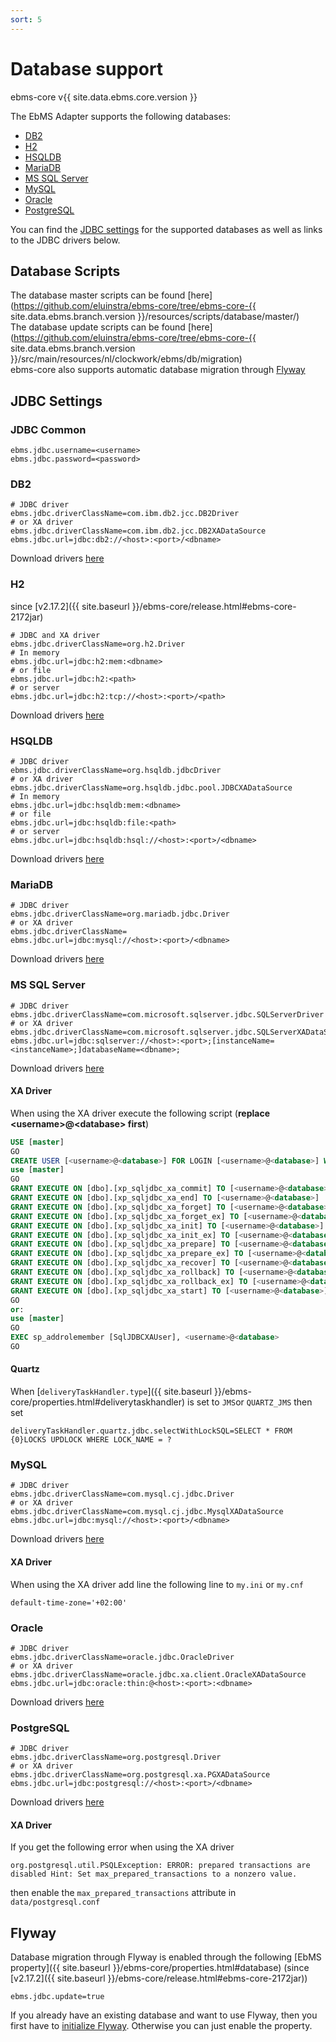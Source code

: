 ```yaml
---
sort: 5
---
```


# Database support

ebms-core v{{ site.data.ebms.core.version }}

The EbMS Adapter supports the following databases:
- [DB2](#db2)
- [H2](#h2)
- [HSQLDB](#hsqldb)
- [MariaDB](#mariadb)
- [MS SQL Server](#ms-sql-server)
- [MySQL](#mysql)
- [Oracle](#oracle)
- [PostgreSQL](#postgresql)

You can find the [JDBC settings](#jdbc-settings) for the supported databases as well as links to the JDBC drivers below.

## Database Scripts

The database master scripts can be found [here](https://github.com/eluinstra/ebms-core/tree/ebms-core-{{ site.data.ebms.branch.version }}/resources/scripts/database/master/)  
The database update scripts can be found [here](https://github.com/eluinstra/ebms-core/tree/ebms-core-{{ site.data.ebms.branch.version }}/src/main/resources/nl/clockwork/ebms/db/migration)  
ebms-core also supports automatic database migration through [Flyway](#flyway)

## JDBC Settings

### JDBC Common

```properties
ebms.jdbc.username=<username>
ebms.jdbc.password=<password>
```

### DB2

```properties
# JDBC driver
ebms.jdbc.driverClassName=com.ibm.db2.jcc.DB2Driver
# or XA driver
ebms.jdbc.driverClassName=com.ibm.db2.jcc.DB2XADataSource
ebms.jdbc.url=jdbc:db2://<host>:<port>/<dbname>
```

Download drivers [here](https://www.ibm.com/support/pages/db2-jdbc-driver-versions-and-downloads)

### H2

since [v2.17.2]({{ site.baseurl }}/ebms-core/release.html#ebms-core-2172jar)

```properties
# JDBC and XA driver
ebms.jdbc.driverClassName=org.h2.Driver
# In memory
ebms.jdbc.url=jdbc:h2:mem:<dbname>
# or file
ebms.jdbc.url=jdbc:h2:<path>
# or server
ebms.jdbc.url=jdbc:h2:tcp://<host>:<port>/<path>
```

Download drivers [here](http://www.h2database.com/html/download.html)

### HSQLDB

```properties
# JDBC driver
ebms.jdbc.driverClassName=org.hsqldb.jdbcDriver
# or XA driver
ebms.jdbc.driverClassName=org.hsqldb.jdbc.pool.JDBCXADataSource
# In memory
ebms.jdbc.url=jdbc:hsqldb:mem:<dbname>
# or file
ebms.jdbc.url=jdbc:hsqldb:file:<path>
# or server
ebms.jdbc.url=jdbc:hsqldb:hsql://<host>:<port>/<dbname>
```

Download drivers [here](https://sourceforge.net/projects/hsqldb/files/hsqldb/)

### MariaDB

```properties
# JDBC driver
ebms.jdbc.driverClassName=org.mariadb.jdbc.Driver
# or XA driver
ebms.jdbc.driverClassName=
ebms.jdbc.url=jdbc:mysql://<host>:<port>/<dbname>
```

Download drivers [here](https://downloads.mariadb.org/connector-java/)

### MS SQL Server

```properties
# JDBC driver
ebms.jdbc.driverClassName=com.microsoft.sqlserver.jdbc.SQLServerDriver
# or XA driver
ebms.jdbc.driverClassName=com.microsoft.sqlserver.jdbc.SQLServerXADataSource
ebms.jdbc.url=jdbc:sqlserver://<host>:<port>;[instanceName=<instanceName>;]databaseName=<dbname>;
```

Download drivers [here](https://docs.microsoft.com/en-us/sql/connect/jdbc/download-microsoft-jdbc-driver-for-sql-server)

#### XA Driver

When using the XA driver execute the following script (**replace \<username>@\<database> first**)

```sql
USE [master]
GO
CREATE USER [<username>@<database>] FOR LOGIN [<username>@<database>] WITH DEFAULT_SCHEMA=[dbo]
use [master]
GO
GRANT EXECUTE ON [dbo].[xp_sqljdbc_xa_commit] TO [<username>@<database>]
GRANT EXECUTE ON [dbo].[xp_sqljdbc_xa_end] TO [<username>@<database>]
GRANT EXECUTE ON [dbo].[xp_sqljdbc_xa_forget] TO [<username>@<database>]
GRANT EXECUTE ON [dbo].[xp_sqljdbc_xa_forget_ex] TO [<username>@<database>]
GRANT EXECUTE ON [dbo].[xp_sqljdbc_xa_init] TO [<username>@<database>]
GRANT EXECUTE ON [dbo].[xp_sqljdbc_xa_init_ex] TO [<username>@<database>]
GRANT EXECUTE ON [dbo].[xp_sqljdbc_xa_prepare] TO [<username>@<database>]
GRANT EXECUTE ON [dbo].[xp_sqljdbc_xa_prepare_ex] TO [<username>@<database>] 
GRANT EXECUTE ON [dbo].[xp_sqljdbc_xa_recover] TO [<username>@<database>]
GRANT EXECUTE ON [dbo].[xp_sqljdbc_xa_rollback] TO [<username>@<database>]
GRANT EXECUTE ON [dbo].[xp_sqljdbc_xa_rollback_ex] TO [<username>@<database>]
GRANT EXECUTE ON [dbo].[xp_sqljdbc_xa_start] TO [<username>@<database>]
GO
or:
use [master]
GO
EXEC sp_addrolemember [SqlJDBCXAUser], <username>@<database>
GO
```

#### Quartz

When [`deliveryTaskHandler.type`]({{ site.baseurl }}/ebms-core/properties.html#deliverytaskhandler) is set to `JMS`or `QUARTZ_JMS` then set

```properties
deliveryTaskHandler.quartz.jdbc.selectWithLockSQL=SELECT * FROM {0}LOCKS UPDLOCK WHERE LOCK_NAME = ?
```

### MySQL

```properties
# JDBC driver
ebms.jdbc.driverClassName=com.mysql.cj.jdbc.Driver
# or XA driver
ebms.jdbc.driverClassName=com.mysql.cj.jdbc.MysqlXADataSource
ebms.jdbc.url=jdbc:mysql://<host>:<port>/<dbname>
```

Download drivers [here](https://dev.mysql.com/downloads/connector/j/)

#### XA Driver

When using the XA driver add line the following line to `my.ini` or `my.cnf`

```properties
default-time-zone='+02:00'
```

### Oracle

```properties
# JDBC driver
ebms.jdbc.driverClassName=oracle.jdbc.OracleDriver
# or XA driver
ebms.jdbc.driverClassName=oracle.jdbc.xa.client.OracleXADataSource
ebms.jdbc.url=jdbc:oracle:thin:@<host>:<port>:<dbname>
```

Download drivers [here](https://www.oracle.com/database/technologies/appdev/jdbc-downloads.html)

### PostgreSQL

```properties
# JDBC driver
ebms.jdbc.driverClassName=org.postgresql.Driver
# or XA driver
ebms.jdbc.driverClassName=org.postgresql.xa.PGXADataSource
ebms.jdbc.url=jdbc:postgresql://<host>:<port>/<dbname>
```

Download drivers [here](https://jdbc.postgresql.org/download.html)

#### XA Driver

If you get the following error when using the XA driver

```properties
org.postgresql.util.PSQLException: ERROR: prepared transactions are disabled Hint: Set max_prepared_transactions to a nonzero value.
```

then enable the `max_prepared_transactions` attribute in `data/postgresql.conf`


## Flyway

Database migration through Flyway is enabled through the following [EbMS property]({{ site.baseurl }}/ebms-core/properties.html#database) (since [v2.17.2]({{ site.baseurl }}/ebms-core/release.html#ebms-core-2172jar))

```properties
ebms.jdbc.update=true
```

If you already have an existing database and want to use Flyway, then you first have to [initialize Flyway](/ebms-admin/database.html#initialize-flyway). Otherwise you can just enable the property.
